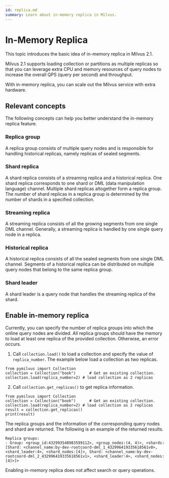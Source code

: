 ```yaml
---
id: replica.md
summary: Learn about in-memory replica in Milvus.
---
```


# In-Memory Replica

This topic introduces the basic idea of in-memory replica in Milvus 2.1.

Milvus 2.1 supports loading collection or partitions as multiple replicas so that you can leverage extra CPU and memory resources of query nodes to increase the overall QPS (query per second) and throughput.


With in-memory replica, you can scale out the Milvus service with extra hardware.

## Relevant concepts

The following concepts can help you better understand the in-memory replica feature.

### Replica group

A replica group consists of multiple query nodes and is responsible for handling historical replicas, namely replicas of sealed segments.

### Shard replica

A shard replica consists of a streaming replica and a historical replica. One shard replica corresponds to one shard or DML (data manipulation language) channel.  Multiple shard replicas altogether form a replica group. The number of shard replicas in a replica group is determined by the number of shards in a specified collection.

### Streaming replica

A streaming replica consists of all the growing segments from one single DML channel. Generally, a streaming replica is handled by one single query node in a replica.

### Historical replica

A historical replica consists of all the sealed segments from one single DML channel. Segments of a historical replica can be distributed on multiple query nodes that belong to the same replica group.

### Shard leader

A shard leader is a query node that handles the streaming replica of the shard.

## Enable in-memory replica

<div class="alert note">

Currently, you can specify the number of replica groups into which the online query nodes are divided. All replica groups should have the memory to load at least one replica of the provided collection. Otherwise, an error occurs.

</div>

1. Call `collection.load()` to load a collection and specify the value of `replica_number`. The example below load a collection as two replicas.

```
from pymilvus import Collection
collection = Collection("book")      # Get an existing collection.
collection.load(replica_number=2) # load collection as 2 replicas
```

2. Call `collection.get_replicas()` to get replica information.

```
from pymilvus import Collection
collection = Collection("book")      # Get an existing collection.
collection.load(replica_number=2) # load collection as 2 replicas
result = collection.get_replicas()
print(result)
```

The replica groups and the information of the corresponding query nodes and shard are returned. The following is an example of the returned results.

```
Replica groups:
- Group: <group_id:432993548983599112>, <group_nodes:(4, 4)>, <shards:[Shard: <channel_name:by-dev-rootcoord-dml_1_432996419335618561v0>, <shard_leader:4>, <shard_nodes:[4]>, Shard: <channel_name:by-dev-rootcoord-dml_2_432996419335618561v1>, <shard_leader:4>, <shard_nodes:[4]>]>
```

<div class="alert note">
Enabling in-memory replica does not affect search or query operations.
</div>
